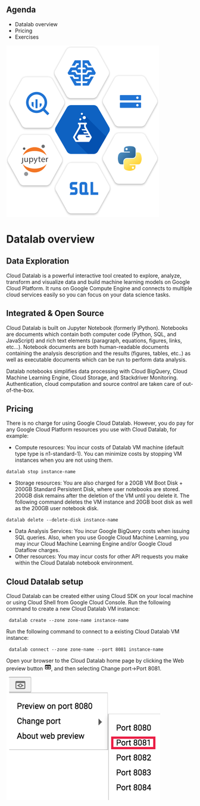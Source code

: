 ## Agenda
- Datalab overview
- Pricing
- Exercises

![Diagram](https://github.com/gft-academy-pl/gcp-ai/blob/master/assets/datalab-integrated.svg)

# Datalab overview
## Data Exploration
Cloud Datalab is a powerful interactive tool created to explore, analyze, transform and visualize data and build machine learning models on Google Cloud Platform. It runs on Google Compute Engine and connects to multiple cloud services easily so you can focus on your data science tasks.
## Integrated & Open Source
Cloud Datalab is built on Jupyter Notebook (formerly IPython). Notebooks are documents which contain both computer code (Python, SQL, and JavaScript) and rich text elements (paragraph, equations, figures, links, etc…). Notebook documents are both human-readable documents containing the analysis description and the results (figures, tables, etc..) as well as executable documents which can be run to perform data analysis.

Datalab notebooks simplifies data processing with Cloud BigQuery, Cloud Machine Learning Engine, Cloud Storage, and Stackdriver Monitoring. Authentication, cloud computation and source control are taken care of out-of-the-box.
## Pricing
There is no charge for using Google Cloud Datalab. However, you do pay for any Google Cloud Platform resources you use with Cloud Datalab, for example:
* Compute resources: You incur costs of Datalab VM machine (default type type is n1-standard-1). You can minimize costs by stopping VM instances when you are not using them. 
```
datalab stop instance-name
```
* Storage resources: You are also charged for a 20GB VM Boot Disk +  200GB Standard Persistent Disk, where user notebooks are stored. 200GB disk remains after the deletion of the VM until you delete it. The following command deletes the VM instance and 20GB boot disk as well as the 200GB user notebook disk.
```
datalab delete --delete-disk instance-name
```
* Data Analysis Services: You incur Google BigQuery costs when issuing SQL queries. Also, when you use Google Cloud Machine Learning, you may incur Cloud Machine Learning Engine and/or Google Cloud Dataflow charges.
* Other resources: You may incur costs for other API requests you make within the Cloud Datalab notebook environment. 
## Cloud Datalab setup
Cloud Datalab can be created either using Cloud SDK on your local machine or using Cloud Shell from Google Cloud Console. Run the following command to create a new Cloud Datalab VM instance:
```
 datalab create --zone zone-name instance-name
```
Run the following command to connect to a existing Cloud Datalab VM instance:
```
 datalab connect --zone zone-name --port 8081 instance-name 
```
Open your browser to the Cloud Datalab home page by clicking the Web preview button ![Diagram](https://github.com/gft-academy-pl/gcp-ai/blob/master/assets/web-preview-button.png), and then selecting Change port→Port 8081.

![Diagram](https://github.com/gft-academy-pl/gcp-ai/blob/master/assets/web-preview.png)
